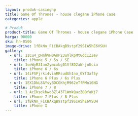 ```yaml
---
layout: produk-casinghp
title: Game Of Thrones - house clegane iPhone Case
categories: apple

# Produk
product-title: Game Of Thrones - house clegane iPhone Case
harga: 90000
sku: hn-0506
image-drive: 1fBkNn_FiCBAkqB9stpf29SIA5hE6VSUH
gallery:
  - url: 11Cu4_pHmhVH0AnP23uVlRpMtGdCIZZev
    title: iPhone 5 / 5s / SE
  - url: 1ueWyR31an2ymcxbg01Vf8D2aW-juUcia
    title: iPhone 6 / 6s
  - url: 14iFSFjrki4vinRRsudUh1no_GYf3af5y
    title: iPhone 6 Plus / 6s Plus
  - url: 1EX1DkL8AYsyBDCGKhjM962eTfPMn16NG
    title: iPhone 7 / 8
  - url: 1_AcIksdkbwo3Zl43T1WmkQazZ08faKj7
    title: iPhone 7 Plus / 8 Plus
  - url: 1fBkNn_FiCBAkqB9stpf29SIA5hE6VSUH
    title: iPhone X
---
```

